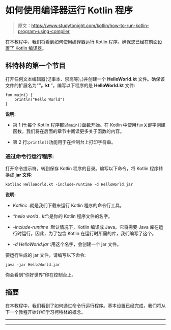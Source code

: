 # 如何使用编译器运行 Kotlin 程序

> 原文：<https://www.studytonight.com/kotlin/how-to-run-kotlin-program-using-compiler>

在本教程中，我们将看到如何使用编译器运行 Kotlin 程序。确保您已经在前面[设置了 Kotlin 编译器](https://www.studytonight.com/kotlin/kotlin-environment-setup)。

## 科特林的第一个节目

打开任何文本编辑器(记事本、崇高等)。)并创建一个 **HelloWorld.kt** 文件。确保该文件的扩展名为“**”。kt** ”。编写以下程序的是 **HelloWorld.kt** 文件:

```
fun main() {
    println("Hello World")
} 
```

**说明:**

*   第 1 行:每个 Kotlin 程序都以`main()`函数开始。在 Kotlin 中使用`fun`关键字创建函数。我们将在后面的章节中阅读更多关于函数的内容。

*   第 2 行:`println()`功能用于在控制台上打印字符串。

### 通过命令行运行程序:

打开命令提示符，转到保存 Kotlin 程序的目录。编写以下命令，将 Kotlin 程序转换成 **jar 文件**:

```
kotlinc HelloWorld.kt -include-runtime -d HelloWorld.jar
```

**说明:**

*   *Kotlinc* :就是我们下载来运行 Kotlin 程序的命令行工具。

*   *“hello world . kt”*:是你的 Kotlin 程序文件的名字。

*   *-include-runtime* :默认情况下，Kotlin 编译成 Java。它将需要 Java 库在运行时运行。因此，为了包含 Kotlin 在运行时所需的库，我们编写了这个。

*   *-d HelloWorld.jar* :用这个名字，会创建一个 jar 文件。

要运行生成的 jar 文件，请编写以下命令:

```
java -jar HelloWorld.jar
```

你会看到“你好世界”印在控制台上。

## 摘要

在本教程中，我们看到了如何通过命令行运行程序。基本设置已经完成，我们将从下一个教程开始详细学习柯特林的概念。

* * *

* * *